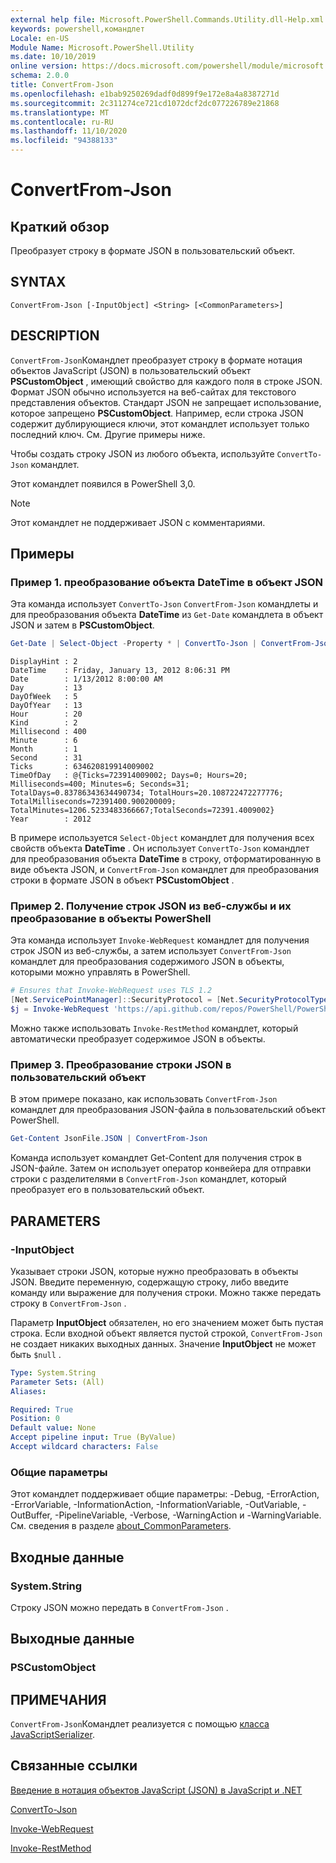 ```yaml
---
external help file: Microsoft.PowerShell.Commands.Utility.dll-Help.xml
keywords: powershell,командлет
Locale: en-US
Module Name: Microsoft.PowerShell.Utility
ms.date: 10/10/2019
online version: https://docs.microsoft.com/powershell/module/microsoft.powershell.utility/convertfrom-json?view=powershell-5.1&WT.mc_id=ps-gethelp
schema: 2.0.0
title: ConvertFrom-Json
ms.openlocfilehash: e1bab9250269dadf0d899f9e172e8a4a8387271d
ms.sourcegitcommit: 2c311274ce721cd1072dcf2dc077226789e21868
ms.translationtype: MT
ms.contentlocale: ru-RU
ms.lasthandoff: 11/10/2020
ms.locfileid: "94388133"
---
```

# ConvertFrom-Json

## Краткий обзор
Преобразует строку в формате JSON в пользовательский объект.

## SYNTAX

```
ConvertFrom-Json [-InputObject] <String> [<CommonParameters>]
```

## DESCRIPTION

`ConvertFrom-Json`Командлет преобразует строку в формате нотация объектов JavaScript (JSON) в пользовательский объект **PSCustomObject** , имеющий свойство для каждого поля в строке JSON. Формат JSON обычно используется на веб-сайтах для текстового представления объектов. Стандарт JSON не запрещает использование, которое запрещено **PSCustomObject**. Например, если строка JSON содержит дублирующиеся ключи, этот командлет использует только последний ключ. См. Другие примеры ниже.

Чтобы создать строку JSON из любого объекта, используйте `ConvertTo-Json` командлет.

Этот командлет появился в PowerShell 3,0.

> [!NOTE]
> Этот командлет не поддерживает JSON с комментариями.

## Примеры

### Пример 1. преобразование объекта DateTime в объект JSON

Эта команда использует `ConvertTo-Json` `ConvertFrom-Json` командлеты и для преобразования объекта **DateTime** из `Get-Date` командлета в объект JSON и затем в **PSCustomObject**.

```powershell
Get-Date | Select-Object -Property * | ConvertTo-Json | ConvertFrom-Json
```

```Output
DisplayHint : 2
DateTime    : Friday, January 13, 2012 8:06:31 PM
Date        : 1/13/2012 8:00:00 AM
Day         : 13
DayOfWeek   : 5
DayOfYear   : 13
Hour        : 20
Kind        : 2
Millisecond : 400
Minute      : 6
Month       : 1
Second      : 31
Ticks       : 634620819914009002
TimeOfDay   : @{Ticks=723914009002; Days=0; Hours=20; Milliseconds=400; Minutes=6; Seconds=31; TotalDays=0.83786343634490734; TotalHours=20.108722472277776; TotalMilliseconds=72391400.900200009; TotalMinutes=1206.5233483366667;TotalSeconds=72391.4009002}
Year        : 2012
```

В примере используется `Select-Object` командлет для получения всех свойств объекта **DateTime** . Он использует `ConvertTo-Json` командлет для преобразования объекта **DateTime** в строку, отформатированную в виде объекта JSON, и `ConvertFrom-Json` командлет для преобразования строки в формате JSON в объект **PSCustomObject** .

### Пример 2. Получение строк JSON из веб-службы и их преобразование в объекты PowerShell

Эта команда использует `Invoke-WebRequest` командлет для получения строк JSON из веб-службы, а затем использует `ConvertFrom-Json` командлет для преобразования содержимого JSON в объекты, которыми можно управлять в PowerShell.

```powershell
# Ensures that Invoke-WebRequest uses TLS 1.2
[Net.ServicePointManager]::SecurityProtocol = [Net.SecurityProtocolType]::Tls12
$j = Invoke-WebRequest 'https://api.github.com/repos/PowerShell/PowerShell/issues' | ConvertFrom-Json
```

Можно также использовать `Invoke-RestMethod` командлет, который автоматически преобразует содержимое JSON в объекты.

### Пример 3. Преобразование строки JSON в пользовательский объект

В этом примере показано, как использовать `ConvertFrom-Json` командлет для преобразования JSON-файла в пользовательский объект PowerShell.

```powershell
Get-Content JsonFile.JSON | ConvertFrom-Json
```

Команда использует командлет Get-Content для получения строк в JSON-файле. Затем он использует оператор конвейера для отправки строки с разделителями в `ConvertFrom-Json` командлет, который преобразует его в пользовательский объект.

## PARAMETERS

### -InputObject

Указывает строки JSON, которые нужно преобразовать в объекты JSON. Введите переменную, содержащую строку, либо введите команду или выражение для получения строки. Можно также передать строку в `ConvertFrom-Json` .

Параметр **InputObject** обязателен, но его значением может быть пустая строка. Если входной объект является пустой строкой, `ConvertFrom-Json` не создает никаких выходных данных. Значение **InputObject** не может быть `$null` .

```yaml
Type: System.String
Parameter Sets: (All)
Aliases:

Required: True
Position: 0
Default value: None
Accept pipeline input: True (ByValue)
Accept wildcard characters: False
```

### Общие параметры

Этот командлет поддерживает общие параметры: -Debug, -ErrorAction, -ErrorVariable, -InformationAction, -InformationVariable, -OutVariable, -OutBuffer, -PipelineVariable, -Verbose, -WarningAction и -WarningVariable. См. сведения в разделе [about_CommonParameters](https://go.microsoft.com/fwlink/?LinkID=113216).

## Входные данные

### System.String

Строку JSON можно передать в `ConvertFrom-Json` .

## Выходные данные

### PSCustomObject

## ПРИМЕЧАНИЯ

`ConvertFrom-Json`Командлет реализуется с помощью [класса JavaScriptSerializer](/dotnet/api/system.web.script.serialization.javascriptserializer).

## Связанные ссылки

[Введение в нотация объектов JavaScript (JSON) в JavaScript и .NET](/previous-versions/dotnet/articles/bb299886(v=msdn.10))

[ConvertTo-Json](ConvertTo-Json.md)

[Invoke-WebRequest](Invoke-WebRequest.md)

[Invoke-RestMethod](Invoke-RestMethod.md)
